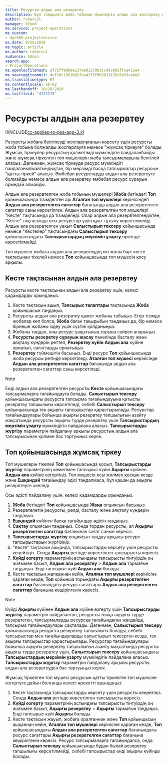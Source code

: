 ```yaml
---
title: Ресурсты алдын ала резервтеу
description: Бұл тақырыпта жоба тобының мүшелерін алдын ала жоспарлау немесе резервтеу туралы ақпарат берілген.
author: ruhercul
manager: kfend
ms.service: project-operations
ms.custom:
- dyn365-projectservice
ms.date: 9/25/2019
ms.topic: article
ms.author: ruhercul
audience: Admin
search.app:
- ProjectOperations
ms.openlocfilehash: af71ff9d60e237a9d1379b3ccd4c0d5ffce411e4
ms.sourcegitcommit: 4cf1dc1561b92fca4175f0b3813133c5e63ce8e6
ms.translationtype: HT
ms.contentlocale: kk-KZ
ms.lasthandoff: 10/28/2020
ms.locfileid: "4122215"
---
```

# <a name="soft-book-a-resource"></a>Ресурсты алдын ала резервтеу

[!INCLUDE[cc-applies-to-psa-app-3.x](../includes/cc-applies-to-psa-app-3x.md)]

Ресурсты жобаға белгілеуді жоспарлағанын көрсету үшін ресурсты жоба тобына болжалды жоспарлауға немесе "жұмсақ тіркеуге" болады. Жұмсақ тіркеулер ресурстың қолжетімді мүмкіндігін пайдаланбайды және жұмсақ тіркелген топ мүшелерін жоба тапсырмаларына белгілей аласыз. Дегенмен, жұмсақ тіркеуде ресурс мүмкіндігі пайдаланылмайтындықтан, бір мерзімді басқа тапсырмалар ресурсын "қатты тіркей" аласыз. Әмбебап ресурстарды алдын ала резервтеуге болмайды немесе алдын ала резервтеу әмбебап ресурс сұрауын орындай алмайды.

Алдын ала резервтелген жоба тобының мүшелері **Жоба** бетіндегі **Топ** қойыншасында тізімделген әрі **Аталған топ мүшелері** көрінісіндегі **Алдын ала резервтелген сағаттар** бағанында алдын ала резервтелген сағаттар саны көрсетілген. Алдын ала резервтелген топ мүшелері "Кесте" тақтасында да тізімделеді. Олар алдын ала резервтелгендіктен, "Кесте" тақтасында осы ресурстар үшін қуат тұтыну көрсетілмейді. Алдын ала резервтелген уақыт **Салыстырып тексеру** қойыншасында немесе "Кестелер" тақтасындағы **Салыстырып тексеру** қойыншасындағы **Тапсырыстардың мерзімін ұзарту** өрісінде көрсетілмейді. 

Топ мүшесін жобаға алдын ала резервтеудің екі жолы бар: кесте тақтасынан тікелей немесе **Топ** қойыншасында топ мүшесін қосу арқылы. 

## <a name="soft-book-from-the-schedule-board"></a>Кесте тақтасынан алдын ала резервтеу
Ресурсты кесте тақтасынан алдын ала резервтеу үшін, келесі қадамдарды орындаңыз. 

1. Кесте тақтасын ашып, **Тапсырыс талаптары** тақтасында **Жоба** қойыншасын таңдаңыз.
2. Ресурсты алдын ала резервтеу қажет жобаны табыңыз. Егер тізімде жобалар көп болса, **Жоба** баған тақырыбын таңдаңыз да, бір немесе бірнеше жобаны іздеу үшін сүзгіні қолданыңыз.
3. Жобаны таңдап, оны ресурс уақытының торына сүйреп апарыңыз.
5. **Ресурсты резервтеу сұрауын жасау** панелінде басталу және аяқталу күндерін реттеп, **Резервтеу күйін** **Алдын ала** күйіне орнатып, сағаттарды орнатыңыз. 
6. **Резервтеу** түймешігін басыңыз. Енді ресурс **Топ** қойыншасында жоба ресурсы ретінде көрсетіледі. **Аталған топ мүшесі** көрінісінде **Алдын ала резервтелген сағаттар** бағанында алдын ала резервтелген сағаттар саны көрсетіледі.

> [!NOTE]
> Енді алдын ала резервтелген ресурсты **Кесте** қойыншасындағы тапсырмаларға тағайындауға болады. **Салыстырып тексеру** қойыншасындағы ресурста тапсырма тағайындауына қатысты резервтеу тапшылығы көрсетіледі, себебі **Салыстырып тексеру** қойыншасында тек ақырғы тапсырыстар қарастырылады. Ресурстар тағайындаулары бойынша ақырғы резервтеу тапшылығын азайту мақсатында ресурсты ақырғы түрде резервтеу үшін **Тапсырыстардың мерзімін ұзарту** мүмкіндігін пайдалана аласыз. **Тапсырыстарды жүргізу** параметрін пайдалану арқылы ресурстың алдын ала тапсырысынан қолмен бас тартуыңыз керек.

## <a name="soft-book-on-the-team-tab"></a>Топ қойыншасында жұмсақ тіркеу

Топ мүшелерін тікелей **Топ** қойыншасында қосып, **Тапсырыстарды жүргізу** параметрінің көмегімен тапсырыс күйін **Ақырғы** күйінен **Алдын ала** күйіне өзгертіңіз. Топ мүшесін осы жолмен қосқан кезде және **Ешқандай** тағайындау әдісі таңдалмаса, бұл қашан да ақырғы резервтеуге әкеледі.

Осы әдісті пайдалану үшін, келесі қадамдарды орындаңыз.

1. **Жоба** бетіндегі **Топ** қойыншасында **Жаңа** опциясын басыңыз.
2. Резервтелетін ресурсты, рөлді, басталу және аяқталу күндерін таңдаңыз.
3. **Ешқандай** күйінен басқа тағайындау әдісін таңдаңыз.
4. **Сақтау** опциясын таңдаңыз. Сонда тордан ресурсты, ал **Ақырғы резервтелген сағаттар** бағанынан сағат санын көресіз.
5. **Тапсырыстарды жүргізу** опциясын таңдау арқылы ресурс тапсырыстарын жүргізіңіз.
6. "Кесте" тақтасын ашқанда, тапсырыстарды көрсету үшін ресурсты кеңейтіңіз. Сонда **Ақырғы** ретінде көрсетілген тапсырысты көресіз.
7. **Күйді өзгерту** параметрінің астындағы тапсырысты тінтуірдің оң жағымен басып, **Алдын ала резервтеу** \> **Алдын ала** тармағын таңдаңыз. Енді тапсырыс күйі **Алдын ала** болады.
8. Кесте тақтасын жапқаннан кейін, **Аталған топ мүшелері** көрінісіне қараған кезде, **Топ** қойынша торындағы **Ақырғы резервтелген сағаттар** бағанындағы ресурс сағаттары **Алдын ала резервтелген сағаттар** бағанына көшірілгенін көресіз.

> [!NOTE]
> Күйді **Ақырғы** күйінен **Алдын ала** күйіне өзгерту үшін **Тапсырыстарды жүргізу** параметрін пайдаланған, ресурсты топқа ақырғы түрде резервтеген, тапсырмаларды ресурсқа тағайындаған жағдайда, тапсырма тағайындаулары сақталады. Дегенмен, **Салыстырып тексеру** қойыншасында ресурста резервтеу тапшылығы болады, себебі тапсырыстар мен тағайындауларды салыстырып тексерген кезде, тек ақырғы тапсырыстар қарастырылады. Ресурстар тағайындаулары бойынша ақырғы резервтеу тапшылығын азайту мақсатында ресурсты ақырғы түрде резервтеу үшін, **Салыстырып тексеру** қойыншасындағы **Тапсырыстардың мерзімін ұзарту** мүмкіндігін пайдалана аласыз. **Тапсырыстарды жүргізу** параметрін пайдалану арқылы ресурсты алдын ала резервтеуден бас тартуыңыз керек.

Жұмсақ тіркелген топ мүшесі ресурсын қатты тіркелген топ мүшесіне өзгертуге дайын болғанда келесі әрекетті орындаңыз:

1. Кесте тақтасында тапсырыстарды көрсету үшін ресурсты кеңейтіңіз. Сонда **Алдын ала** ретінде көрсетілген тапсырысты көресіз.
2. **Күйді өзгерту** параметрінің астындағы тапсырысты тінтуірдің оң жағымен басып, **Ақырғы резервтеу** \> **Ақырғы** тармағын таңдаңыз. Енді тапсырыс күйі **Ақырғы** болады.
3. Кесте тақтасын жауып, жобаға оралғаннан және **Топ** қойыншасын ашқаннан кейін, **Аталған топ мүшелері** көрінісіне қараған кезде, **Топ** қойыншасындағы **Алдын ала резервтелген сағаттар** бағанындағы ресурс сағаттары **Ақырғы резервтелген сағаттар** бағанына көшірілгенін көресіз. Ресурс тапсырмаларға тағайындалса, онда **Салыстырып тексеру** қойыншасында бұдан былай резервтеу тапшылығы көрсетілмейді, себебі тапсырыстар енді ақырғы күйінде болады.


